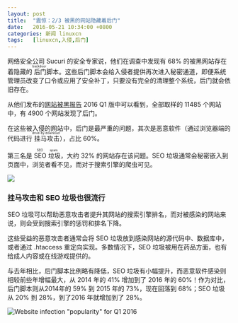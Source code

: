 ```yaml
---
layout: post
title:	"震惊：2/3 被黑的网站隐藏着后门"
date:	2016-05-21 10:34:00 +0800 
categories:	新闻 linuxcn 
tags:	[linuxcn,入侵,后门]
---
```



网络安全公司 Sucuri 的安全专家说，他们在调查中发现有 68% 的被黑网站存在着隐藏的<ruby> 后门 <rp>  （ </rp> <rt>  backdoor </rt> <rp>  ） </rp></ruby>脚本。这些后门脚本会给入侵者提供再次进入秘密通道，即便系统管理员改变了口令或应用了安全补丁，只要没有完全的清理整个系统，后门就会依旧存在。


从他们发布的[网站被黑报告](https://sucuri.net/website-security/Reports/Sucuri-Website-Hacked-Report-2016Q1.pdf) 2016 Q1 版中可以看到，全部取样的 11485 个网站中，有 4900 个网站发现了后门。


在这些被入侵的网站中，后门是最严重的问题，其次是恶意软件（通过浏览器端的代码进行<ruby> 挂马攻击 <rp>  （ </rp> <rt>  drive-by download </rt> <rp>  ） </rp></ruby>），占比 60%。


第三名是 <ruby> SEO 垃圾 <rp>  （ </rp> <rt>  SEO spam </rt> <rp>  ） </rp></ruby>，大约 32% 的网站存在该问题。SEO 垃圾通常会秘密嵌入到页面中，浏览者看不见，而对于搜索引擎的爬虫可见。


![](/Asserts/Images//attachment/album/201605/21/070406kzoo99j43o0c773g.png)


### 挂马攻击和 SEO 垃圾也很流行


SEO 垃圾可以帮助恶意攻击者提升其网站的搜索引擎排名，而对被感染的网站来说，则会受到搜索引擎的惩罚和排名下降。


这些受益的恶意攻击者通常会将 SEO 垃圾放到感染网站的源代码中、数据库中，或者通过 .htaccess 重定向实现。多数情况下，SEO 垃圾被用在药品方面，也有给成人内容或在线游戏提供的。


与去年相比，后门脚本比例略有降低，SEO 垃圾有小幅提升，而恶意软件感染则相较前些年增幅最大，从 2014 年的 41% 增加到了 2016 年的 60%！作为对比，后门脚本则从2014年的 59% 到 2015 年的 73%，现在回落到 68%；SEO 垃圾从 20% 到 28%，到了2016 年就增加到了 28%。


![Website infection "popularity" for Q1 2016](/Asserts/Images//attachment/album/201605/21/070407vehpv661wbzmu1ey.jpg "Website infection \"popularity\" for Q1 2016")
